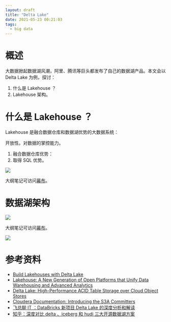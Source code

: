 ```yaml
---
layout: draft
title: "Delta Lake"
date: 2021-05-23 00:21:03
tags:
  - big data
---
```


# 概述

大数据掀起数据湖风潮，阿里、腾讯等巨头都发布了自己的数据湖产品。本文会以 Delta Lake 为例，探讨：

1. 什么是 Lakehouse ？
2. Lakehouse 架构。

# 什么是 Lakehouse ？

Lakehouse 是融合数据仓库和数据湖优势的大数据系统：

开放性。对数据的掌控能力。

1. 融合数据仓库优势：
  1. 取得 SQL 优势。

![](http://junbin-hexo-img.oss-cn-beijing.aliyuncs.com/big-data-delta-lake/what-is-lakehouse.png)

大纲笔记可访问[幕布](https://share.mubu.com/doc/7RYdZfE818f)。

# 数据湖架构

![](http://junbin-hexo-img.oss-cn-beijing.aliyuncs.com/big-data-delta-lake/delta-lake-implementation.png)

大纲笔记可访问[幕布](https://share.mubu.com/doc/6qkt1FAt8of)。

![](http://junbin-hexo-img.oss-cn-beijing.aliyuncs.com/big-data-delta-lake/objects-stored-in-a-sample-delta-table.png)

# 参考资料

+ [Build Lakehouses with Delta Lake](https://delta.io/)
+ [Lakehouse: A New Generation of Open Platforms that Unify Data Warehousing and Advanced Analytics](http://cidrdb.org/cidr2021/papers/cidr2021_paper17.pdf)
+ [Delta Lake: High-Performance ACID Table Storage over Cloud Object Stores](https://databricks.com/wp-content/uploads/2020/08/p975-armbrust.pdf)
+ [Cloudera Documentation: Introducing the S3A Committers](https://docs.cloudera.com/HDPDocuments/HDP3/HDP-3.0.1/bk_cloud-data-access/content/ch03s08s01.html)
+ [飞总聊 IT ：DataBricks 新项目 Delta Lake 的深度分析和解读](https://mp.weixin.qq.com/s/j7ja_pzHsT519u-maP4T-A)
+ [知乎：深度对比 delta 、iceberg 和 hudi 三大开源数据湖方案](https://zhuanlan.zhihu.com/p/110748218)
